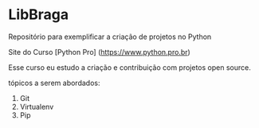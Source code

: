 # LibBraga
Repositório para exemplificar a criação de projetos no Python

Site do Curso [Python Pro] (https://www.python.pro.br)

Esse curso eu estudo a criação e contribuição com projetos open source.

tópicos a serem abordados:
1. Git
2. Virtualenv
3. Pip
